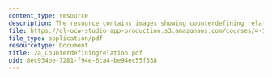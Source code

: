 ```yaml
---
content_type: resource
description: The resource contains images showing counterdefining relation.
file: https://ol-ocw-studio-app-production.s3.amazonaws.com/courses/4-101-experiencing-architecture-studio-spring-2003/8ec934be7281f94e6ca4be94ec55f538_2a_Counterdefiningrelation.pdf
file_type: application/pdf
resourcetype: Document
title: 2a_Counterdefiningrelation.pdf
uid: 8ec934be-7281-f94e-6ca4-be94ec55f538
---
```

